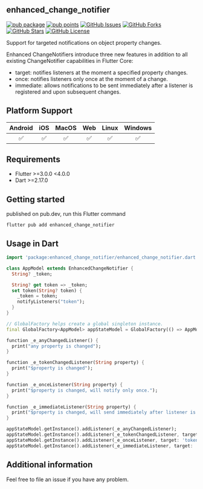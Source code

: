 
## enhanced_change_notifier
[![pub package](https://img.shields.io/pub/v/enhanced_change_notifier.svg)](https://pub.dev/packages/enhanced_change_notifier)
[![pub points](https://img.shields.io/pub/points/enhanced_change_notifier?color=2E8B57&label=pub%20points)](https://pub.dev/packages/enhanced_change_notifier/score)
[![GitHub Issues](https://img.shields.io/github/issues/leo1394/enhanced_change_notifier.svg?branch=master)](https://github.com/leo1394/enhanced_change_notifier/issues)
[![GitHub Forks](https://img.shields.io/github/forks/leo1394/enhanced_change_notifier.svg?branch=master)](https://github.com/leo1394/enhanced_change_notifier/network)
[![GitHub Stars](https://img.shields.io/github/stars/leo1394/enhanced_change_notifier.svg?branch=master)](https://github.com/leo1394/enhanced_change_notifier/stargazers)
[![GitHub License](https://img.shields.io/badge/license-MIT%20-blue.svg)](https://raw.githubusercontent.com/leo1394/enhanced_change_notifier/master/LICENSE)

Support for targeted notifications on object property changes.

Enhanced ChangeNotifiers introduce three new features in addition to all existing ChangeNotifier capabilities in Flutter Core:

- target: notifies listeners at the moment a specified property changes.
- once: notifies listeners only once at the moment of a change.
- immediate: allows notifications to be sent immediately after a listener is registered and upon subsequent changes.

## Platform Support

| Android | iOS | MacOS | Web | Linux | Windows |
| :-----: | :-: | :---: | :-: | :---: | :-----: |
|   ✅    | ✅  |  ✅   | ✅  |  ✅   |   ✅    |

## Requirements

- Flutter >=3.0.0 <4.0.0
- Dart >=2.17.0 

## Getting started
published on pub.dev, run this Flutter command
```shell
flutter pub add enhanced_change_notifier
```
## Usage in Dart
```dart
import 'package:enhanced_change_notifier/enhanced_change_notifier.dart';

class AppModel extends EnhancedChangeNotifier {
  String? _token;

  String? get token => _token;
  set token(String? token) {
    _token = token;
    notifyListeners("token");
  }
}

// GlobalFactory helps create a global singleton instance.
final GlobalFactory<AppModel> appStateModel = GlobalFactory(() => AppModel());

function _e_anyChangedListener() {
  print("any property is changed");
}

function _e_tokenChangedListener(String property) {
  print("$property is changed");
}

function _e_onceListener(String property) {
  print("$property is changed, will notify only once.");
}

function _e_immediateListener(String property) {
  print("$property is changed, will send immediately after listener is registered.");
}

appStateModel.getInstance().addListener(_e_anyChangedListener);
appStateModel.getInstance().addListener(_e_tokenChangedListener, target: 'token');
appStateModel.getInstance().addListener(_e_onceListener, target: 'token', once: true);
appStateModel.getInstance().addListener(_e_immediateListener, target: 'token', immediate: true);

```

## Additional information
Feel free to file an issue if you have any problem.
